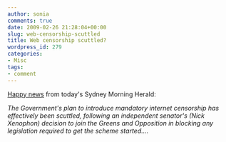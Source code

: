```yaml
---
author: sonia
comments: true
date: 2009-02-26 21:28:04+00:00
slug: web-censorship-scuttled
title: Web censorship scuttled?
wordpress_id: 279
categories:
- Misc
tags:
- comment
---
```


[Happy news](http://www.smh.com.au/news/technology/biztech/web-censorship-plan-heads-towards-a-dead-end/2009/02/26/1235237810486.html?page=fullpage#contentSwap1) from today's Sydney Morning Herald:

_The Government's plan to introduce mandatory internet censorship has effectively been scuttled, following an independent senator's (Nick Xenophon) decision to join the Greens and Opposition in blocking any legislation required to get the scheme started...._
